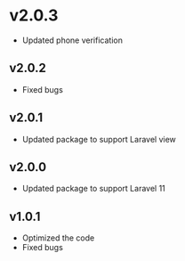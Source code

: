 # v2.0.3

- Updated phone verification

## v2.0.2

- Fixed bugs

## v2.0.1

- Updated package to support Laravel view

## v2.0.0

- Updated package to support Laravel 11

## v1.0.1

- Optimized the code
- Fixed bugs
